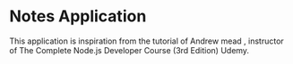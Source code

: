# Notes Application
This application is inspiration from the tutorial of Andrew mead , instructor of The Complete Node.js Developer Course (3rd Edition) Udemy.
